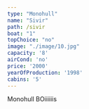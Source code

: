 ```yaml
---
type: "Monohull"
name: "Sivir"
path: /sivir
boat: "1"
topChoice: "no"
image: "./image/10.jpg"
capacity: '8'
airCond: 'no'
price: '2000'
yearOfProduction: '1998'
cabins: '5'
---
```


Monohull BOiiiiiis
